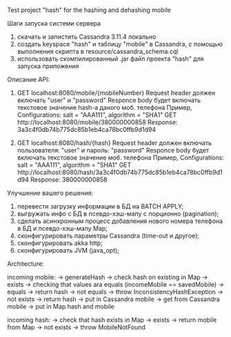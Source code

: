 Test project "hash" for the hashing and dehashing mobile

Шаги запуска системи сервера
1) скачать и запистить Cassandra 3.11.4 локально
2) создать keyspace "hash" и таблицу "mobile" в Cassandra, с помощью выполнения скрипта в resource/cassandra_schema.cql
3) использовать скомпилированный .jar файл проекта "hash" для запуска приложения

Описание API:
1) GET localhost:8080/mobile/{mobileNumber}
Request header должен включать "user" и "password"
Responce body будет включать текстовое значение hash-а даного моб. телефона
Пример,
Configurations: salt = "AAA111", algorithm = "SHA1"
GET http://localhost:8080/mobile/380000000858
Response: 3a3c4f0db74b775dc85b1eb4ca78bc0ffb9d1d94

2) GET localhost:8080/hash/{hash}
Request header должен включать пользователя: "user" и пароль: "password"
Responce body будет включать текстовое значение моб. телефона
Пример,
Configurations: salt = "AAA111", algorithm = "SHA1"
GET http://localhost:8080/hash/3a3c4f0db74b775dc85b1eb4ca78bc0ffb9d1d94
Response: 380000000858

Улучшение вашего решения:
1) перевести загрузку информации в БД на BATCH APPLY;
2) выгружать инфо с БД в псевдо-хэш-мапу с порционно (pagination);
3) сделать асинхронным процесс добавления нового номера телефона в БД и псевдо-хэш-мапу Map;
3) сконфигурировать параметры Cassandra (time-out и другое);
4) сконфигурировать akka http;
5) сконфигурировать JVM (java_opt);


Architecture:

incoming mobile:
-> generateHash
    -> check hash on existing in Map
        -> exists
            -> checking that values ara equals (incomeMobile == savedMobile)
                -> equals 	-> return hash
                -> not equals 	-> throw InconsistencyHashException
        -> not exists
            -> return hash
            -> put in Cassandra mobile
            -> get from Cassandra mobile
            -> put in Map hash and mobile


incoming hash:
-> check that hash exists in Map
	-> exists
		-> return mobile from Map
	-> not exists
		-> throw MobileNotFound